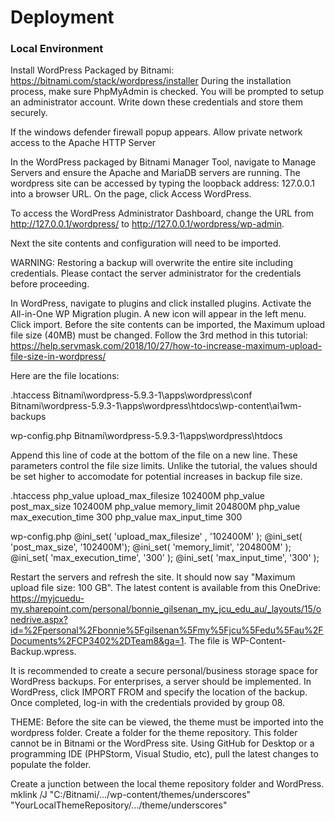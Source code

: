 # Deployment
### Local Environment
Install WordPress Packaged by Bitnami: https://bitnami.com/stack/wordpress/installer
During the installation process, make sure PhpMyAdmin is checked. You will be prompted to setup
an administrator account. Write down these credentials and store them securely.

If the windows defender firewall popup appears. Allow private network access to the Apache HTTP Server

In the WordPress packaged by Bitnami Manager Tool, navigate to Manage Servers and ensure the Apache and MariaDB servers are running. 
The wordpress site can be accessed by typing the loopback address: 127.0.0.1 into a browser URL. On the page, click Access WordPress.

To access the WordPress Administrator Dashboard, change the URL from http://127.0.0.1/wordpress/ to http://127.0.0.1/wordpress/wp-admin.

Next the site contents and configuration will need to be imported. 

WARNING: Restoring a backup will overwrite the entire site including credentials. 
Please contact the server administrator for the credentials before proceeding.

In WordPress, navigate to plugins and click installed plugins. Activate the All-in-One WP Migration plugin. 
A new icon will appear in the left menu. Click import.
Before the site contents can be imported, the Maximum upload file size (40MB) must be changed.
Follow the 3rd method in this tutorial: https://help.servmask.com/2018/10/27/how-to-increase-maximum-upload-file-size-in-wordpress/

Here are the file locations:

.htaccess 
	Bitnami\wordpress-5.9.3-1\apps\wordpress\conf
	Bitnami\wordpress-5.9.3-1\apps\wordpress\htdocs\wp-content\ai1wm-backups


wp-config.php
	Bitnami\wordpress-5.9.3-1\apps\wordpress\htdocs

Append this line of code at the bottom of the file on a new line. These parameters control the file size limits.
Unlike the tutorial, the values should be set higher to accomodate for potential increases in backup file size.

.htaccess 
	php_value upload_max_filesize 102400M
	php_value post_max_size 102400M
	php_value memory_limit 204800M
	php_value max_execution_time 300
	php_value max_input_time 300

wp-config.php
	@ini_set( 'upload_max_filesize' , '102400M' );
	@ini_set( 'post_max_size', '102400M');
	@ini_set( 'memory_limit', '204800M' );
	@ini_set( 'max_execution_time', '300' );
	@ini_set( 'max_input_time', '300' );

Restart the servers and refresh the site. It should now say "Maximum upload file size: 100 GB".
The latest content is available from this OneDrive: https://myjcuedu-my.sharepoint.com/personal/bonnie_gilsenan_my_jcu_edu_au/_layouts/15/onedrive.aspx?id=%2Fpersonal%2Fbonnie%5Fgilsenan%5Fmy%5Fjcu%5Fedu%5Fau%2FDocuments%2FCP3402%2DTeam8&ga=1.
The file is WP-Content-Backup.wpress. 

It is recommended to create a secure personal/business storage space for WordPress backups. For enterprises, a server should be implemented.
In WordPress, click IMPORT FROM and specify the location of the backup. Once completed, log-in with the credentials provided by group 08.

THEME:
Before the site can be viewed, the theme must be imported into the wordpress folder.
Create a folder for the theme repository. This folder cannot be in Bitnami or the WordPress site. Using GitHub for Desktop or a programming IDE (PHPStorm, Visual Studio, etc), pull the latest changes to populate the folder.

Create a junction between the local theme repository folder and WordPress.
mklink /J "C:/Bitnami/.../wp-content/themes/underscores" "YourLocalThemeRepository/.../theme/underscores"
  


